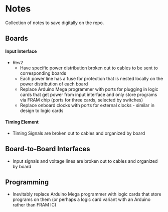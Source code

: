 # Notes
Collection of notes to save digitally on the repo.

## Boards
#### Input Interface
- Rev2
  - Have specific power distribution broken out to cables to be sent to corresponding boards
  - Each power line has a fuse for protection that is nested locally on the power distribution of each board
  - Replace Arduino Mega programmer with ports for plugging in logic cards that get power from input interface and only store programs via FRAM chip (ports for three cards, selected by switches)
  - Replace onboard clocks with ports for external clocks - similar in design to logic cards

#### Timing Element
- Timing Signals are broken out to cables and organized by board

## Board-to-Board Interfaces
- Input signals and voltage lines are broken out to cables and organized by board

## Programming
- Inevitably replace Arduino Mega programmer with logic cards that store programs on them (or perhaps a logic card variant with an Arduino rather than FRAM IC)
